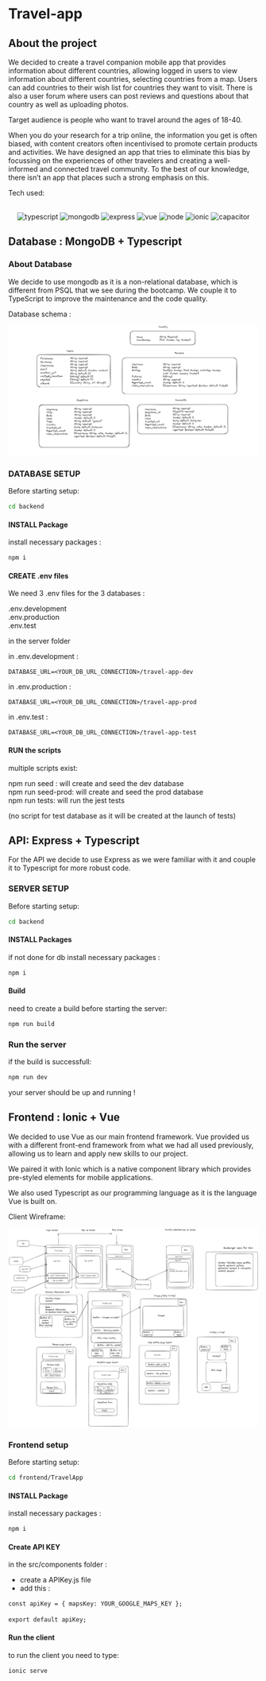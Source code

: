 # Travel-app

## About the project

We decided to create a travel companion mobile app that provides information about different countries, allowing logged in users to view information about different countries, selecting countries from a map. Users can add countries to their wish list for countries they want to visit. There is also a user forum where users can post reviews and questions about that country as well as uploading photos.

Target audience is people who want to travel around the ages of 18-40.

When you do your research for a trip online, the information you get is often biased, with content creators often incentivised to promote certain products and activities. We have designed an app that tries to eliminate this bias by focussing on the experiences of other travelers and creating a well-informed and connected travel community. To the best of our knowledge, there isn’t an app that places such a strong emphasis on this.

Tech used:

 <div align="center"><br/>
<img alt="typescript" src="https://img.shields.io/badge/TypeScript-007ACC?style=for-the-badge&logo=typescript&logoColor=white" />
<img alt="mongodb" src="https://img.shields.io/badge/MongoDB-4EA94B?style=for-the-badge&logo=mongodb&logoColor=white" />  
<img alt="express" src="https://img.shields.io/badge/Express.js-404D59?style=for-the-badge" />
<img alt="vue" src="https://img.shields.io/badge/Vue.js-35495E?style=for-the-badge&logo=vue.js&logoColor=4FC08D" />
<img alt="node" src="https://img.shields.io/badge/Node.js-43853D?style=for-the-badge&logo=node.js&logoColor=white" />
<img alt="ionic" src="https://img.shields.io/badge/Ionic-3880FF?style=for-the-badge&logo=ionic&logoColor=white" />
<img alt="capacitor" src="https://img.shields.io/badge/Capacitor-119EFF?style=for-the-badge&logo=Capacitor&logoColor=white" />
</div>

## Database : MongoDB + Typescript

### About Database

We decide to use mongodb as it is a non-relational database, which is different from PSQL that we see during the bootcamp. We couple it to TypeScript to improve the maintenance and the code quality.

Database schema :

![DB Schema](./assets/DB-schema.png)

### DATABASE SETUP

Before starting setup:

```bash
cd backend
```

#### INSTALL Package

install necessary packages :

```bash
npm i
```

#### CREATE .env files

We need 3 .env files for the 3 databases :

.env.development  
.env.production  
.env.test

in the server folder

in .env.development :

```JS
DATABASE_URL=<YOUR_DB_URL_CONNECTION>/travel-app-dev
```

in .env.production :

```JS
DATABASE_URL=<YOUR_DB_URL_CONNECTION>/travel-app-prod
```

in .env.test :

```JS
DATABASE_URL=<YOUR_DB_URL_CONNECTION>/travel-app-test
```

#### RUN the scripts

multiple scripts exist:

npm run seed : will create and seed the dev database  
npm run seed-prod: will create and seed the prod database  
npm run tests: will run the jest tests

(no script for test database as it will be created at the launch of tests)

## API: Express + Typescript

For the API we decide to use Express as we were familiar with it and couple it to Typescript for more robust code.

### SERVER SETUP

Before starting setup:

```bash
cd backend
```

#### INSTALL Packages

if not done for db install necessary packages :

```bash
npm i
```

#### Build

need to create a build before starting the server:

```bash
npm run build
```

### Run the server

if the build is successfull:

```bash
npm run dev
```

your server should be up and running !

## Frontend : Ionic + Vue

We decided to use Vue as our main frontend framework. Vue provided us with a different front-end framework from what we had all used previously, allowing us to learn and apply new skills to our project.

We paired it with Ionic which is a native component library which provides pre-styled elements for mobile applications.

We also used Typescript as our programming language as it is the language Vue is built on.

Client Wireframe:

![wireframe](./assets/travelProjwireframe.PNG)

### Frontend setup

Before starting setup:

```bash
cd frontend/TravelApp
```

#### INSTALL Package

install necessary packages :

```bash
npm i
```

#### Create API KEY

in the src/components folder :

- create a APIKey.js file
- add this :

```JS
const apiKey = { mapsKey: YOUR_GOOGLE_MAPS_KEY };

export default apiKey;
```

#### Run the client

to run the client you need to type:

```bash
ionic serve
```
